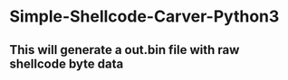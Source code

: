 # Simple-Shellcode-Carver-Python3

## This will generate a out.bin file with raw shellcode byte data
